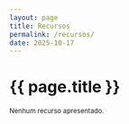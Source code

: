 ```yaml
---
layout: page
title: Recursos
permalink: /recursos/
date: 2025-10-17
---
```


# {{ page.title }}

<div class="page-meta">
  <p><small>Nenhum recurso apresentado.</small></p>
</div>